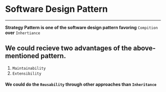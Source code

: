 # Software Design Pattern

---

**Strategy Pattern is one of the software design pattern favoring** `Compition` **over** `Inhertiance`

## We could recieve two advantages of the above-mentioned pattern.

1.  `Maintainability`
2.  `Extensibility`

#### We could do the `Reusability` through other approaches than `Inheritance`
